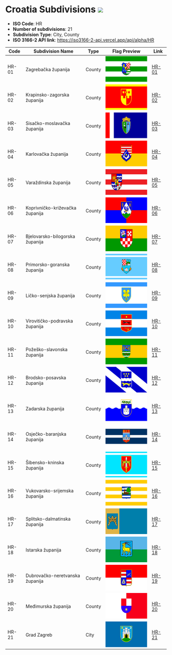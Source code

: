 # Croatia Subdivisions ![](https://flagcdn.com/h40/hr.png)

- **ISO Code**: HR
- **Number of subdivisions**: 21
- **Subdivision Type**: City, County
- **ISO 3166-2 API link**: https://iso3166-2-api.vercel.app/api/alpha/HR

| Code  | Subdivision Name         | Type | Flag Preview | Link |
|-------|--------------------------|--------------| -------------- |----------|
| HR-01 | Zagrebačka županija | County | <img src='https://raw.githubusercontent.com/amckenna41/iso3166-flag-icons/main/iso3166-2-icons/HR/HR-01.svg' height='80'> | [HR-01](https://github.com/amckenna41/iso3166-flag-icons/blob/main/iso3166-2-icons/HR/HR-01.svg) |
| HR-02 | Krapinsko-zagorska županija | County | <img src='https://raw.githubusercontent.com/amckenna41/iso3166-flag-icons/main/iso3166-2-icons/HR/HR-02.svg' height='80'> | [HR-02](https://github.com/amckenna41/iso3166-flag-icons/blob/main/iso3166-2-icons/HR/HR-02.svg) |
| HR-03 | Sisačko-moslavačka županija | County | <img src='https://raw.githubusercontent.com/amckenna41/iso3166-flag-icons/main/iso3166-2-icons/HR/HR-03.png' height='80'> | [HR-03](https://github.com/amckenna41/iso3166-flag-icons/blob/main/iso3166-2-icons/HR/HR-03.png) |
| HR-04 | Karlovačka županija | County | <img src='https://raw.githubusercontent.com/amckenna41/iso3166-flag-icons/main/iso3166-2-icons/HR/HR-04.svg' height='80'> | [HR-04](https://github.com/amckenna41/iso3166-flag-icons/blob/main/iso3166-2-icons/HR/HR-04.svg) |
| HR-05 | Varaždinska županija | County | <img src='https://raw.githubusercontent.com/amckenna41/iso3166-flag-icons/main/iso3166-2-icons/HR/HR-05.png' height='80'> | [HR-05](https://github.com/amckenna41/iso3166-flag-icons/blob/main/iso3166-2-icons/HR/HR-05.png) |
| HR-06 | Koprivničko-križevačka županija | County | <img src='https://raw.githubusercontent.com/amckenna41/iso3166-flag-icons/main/iso3166-2-icons/HR/HR-06.png' height='80'> | [HR-06](https://github.com/amckenna41/iso3166-flag-icons/blob/main/iso3166-2-icons/HR/HR-06.png) |
| HR-07 | Bjelovarsko-bilogorska županija | County | <img src='https://raw.githubusercontent.com/amckenna41/iso3166-flag-icons/main/iso3166-2-icons/HR/HR-07.png' height='80'> | [HR-07](https://github.com/amckenna41/iso3166-flag-icons/blob/main/iso3166-2-icons/HR/HR-07.png) |
| HR-08 | Primorsko-goranska županija | County | <img src='https://raw.githubusercontent.com/amckenna41/iso3166-flag-icons/main/iso3166-2-icons/HR/HR-08.png' height='80'> | [HR-08](https://github.com/amckenna41/iso3166-flag-icons/blob/main/iso3166-2-icons/HR/HR-08.png) |
| HR-09 | Ličko-senjska županija | County | <img src='https://raw.githubusercontent.com/amckenna41/iso3166-flag-icons/main/iso3166-2-icons/HR/HR-09.png' height='80'> | [HR-09](https://github.com/amckenna41/iso3166-flag-icons/blob/main/iso3166-2-icons/HR/HR-09.svg) |
| HR-10 | Virovitičko-podravska županija | County | <img src='https://raw.githubusercontent.com/amckenna41/iso3166-flag-icons/main/iso3166-2-icons/HR/HR-10.png' height='80'> | [HR-10](https://github.com/amckenna41/iso3166-flag-icons/blob/main/iso3166-2-icons/HR/HR-10.png) |
| HR-11 | Požeško-slavonska županija | County | <img src='https://raw.githubusercontent.com/amckenna41/iso3166-flag-icons/main/iso3166-2-icons/HR/HR-11.png' height='80'> | [HR-11](https://github.com/amckenna41/iso3166-flag-icons/blob/main/iso3166-2-icons/HR/HR-11.png) |
| HR-12 | Brodsko-posavska županija | County | <img src='https://raw.githubusercontent.com/amckenna41/iso3166-flag-icons/main/iso3166-2-icons/HR/HR-12.svg' height='80'> | [HR-12](https://github.com/amckenna41/iso3166-flag-icons/blob/main/iso3166-2-icons/HR/HR-12.svg) |
| HR-13 | Zadarska županija | County | <img src='https://raw.githubusercontent.com/amckenna41/iso3166-flag-icons/main/iso3166-2-icons/HR/HR-13.png' height='80'> | [HR-13](https://github.com/amckenna41/iso3166-flag-icons/blob/main/iso3166-2-icons/HR/HR-13.png) |
| HR-14 | Osječko-baranjska županija | County | <img src='https://raw.githubusercontent.com/amckenna41/iso3166-flag-icons/main/iso3166-2-icons/HR/HR-14.svg' height='80'> | [HR-14](https://github.com/amckenna41/iso3166-flag-icons/blob/main/iso3166-2-icons/HR/HR-14.svg) |
| HR-15 | Šibensko-kninska županija | County | <img src='https://raw.githubusercontent.com/amckenna41/iso3166-flag-icons/main/iso3166-2-icons/HR/HR-15.svg' height='80'> | [HR-15](https://github.com/amckenna41/iso3166-flag-icons/blob/main/iso3166-2-icons/HR/HR-15.svg) |
| HR-16 | Vukovarsko-srijemska županija | County | <img src='https://raw.githubusercontent.com/amckenna41/iso3166-flag-icons/main/iso3166-2-icons/HR/HR-16.svg' height='80'> | [HR-16](https://github.com/amckenna41/iso3166-flag-icons/blob/main/iso3166-2-icons/HR/HR-16.svg) |
| HR-17 | Splitsko-dalmatinska županija | County | <img src='https://raw.githubusercontent.com/amckenna41/iso3166-flag-icons/main/iso3166-2-icons/HR/HR-17.svg' height='80'> | [HR-17](https://github.com/amckenna41/iso3166-flag-icons/blob/main/iso3166-2-icons/HR/HR-17.svg) |
| HR-18 | Istarska županija | County | <img src='https://raw.githubusercontent.com/amckenna41/iso3166-flag-icons/main/iso3166-2-icons/HR/HR-18.svg' height='80'> | [HR-18](https://github.com/amckenna41/iso3166-flag-icons/blob/main/iso3166-2-icons/HR/HR-18.svg) |
| HR-19 | Dubrovačko-neretvanska županija | County | <img src='https://raw.githubusercontent.com/amckenna41/iso3166-flag-icons/main/iso3166-2-icons/HR/HR-19.png' height='80'> | [HR-19](https://github.com/amckenna41/iso3166-flag-icons/blob/main/iso3166-2-icons/HR/HR-19.png) |
| HR-20 | Međimurska županija | County | <img src='https://raw.githubusercontent.com/amckenna41/iso3166-flag-icons/main/iso3166-2-icons/HR/HR-20.svg' height='80'> | [HR-20](https://github.com/amckenna41/iso3166-flag-icons/blob/main/iso3166-2-icons/HR/HR-20.svg) |
| HR-21 | Grad Zagreb | City | <img src='https://raw.githubusercontent.com/amckenna41/iso3166-flag-icons/main/iso3166-2-icons/HR/HR-21.svg' height='80'> | [HR-21](https://github.com/amckenna41/iso3166-flag-icons/blob/main/iso3166-2-icons/HR/HR-21.svg) |
